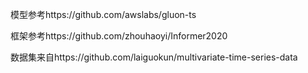 模型参考https://github.com/awslabs/gluon-ts

框架参考https://github.com/zhouhaoyi/Informer2020

数据集来自https://github.com/laiguokun/multivariate-time-series-data
